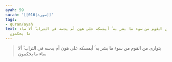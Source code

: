 ```yaml
---
ayah: 59
surah: '[[016|سورة]]'
tags:
- quran/ayah
text: يتوارى من القوم من سوء ما بشر به ۚ أيمسكه على هون أم يدسه في التراب ۗ ألا ساء
  ما يحكمون
---
```

> يتوارى من القوم من سوء ما بشر به ۚ أيمسكه على هون أم يدسه في التراب ۗ ألا ساء ما يحكمون
